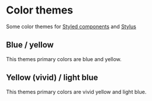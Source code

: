 # Color themes

Some color themes for [Styled components](https://www.styled-components.com/) and [Stylus](http://stylus-lang.com/)

## Blue / yellow

This themes primary colors are blue</span> and yellow.

## Yellow (vivid) / light blue

This themes primary colors are vivid yellow and light blue.
